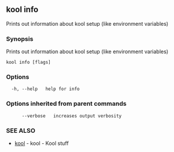 ## kool info

Prints out information about kool setup (like environment variables)

### Synopsis

Prints out information about kool setup (like environment variables)

```
kool info [flags]
```

### Options

```
  -h, --help   help for info
```

### Options inherited from parent commands

```
      --verbose   increases output verbosity
```

### SEE ALSO

* [kool](kool.md)	 - kool - Kool stuff

